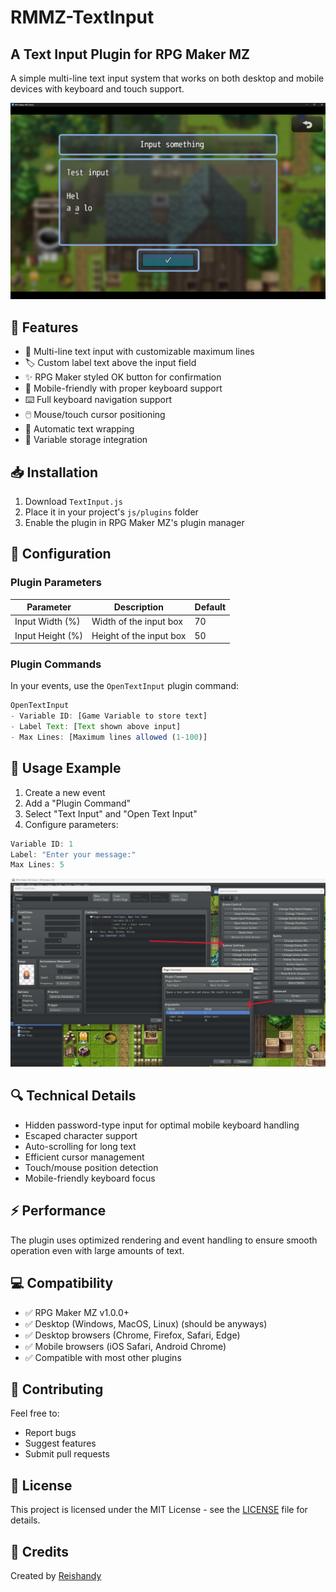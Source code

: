 # RMMZ-TextInput

## A Text Input Plugin for RPG Maker MZ

A simple multi-line text input system that works on both desktop and mobile devices with keyboard and touch support.

![Showcase](showcase.png)

## 🌟 Features

- 📝 Multi-line text input with customizable maximum lines
- 🏷️ Custom label text above the input field
- ✨ RPG Maker styled OK button for confirmation
- 📱 Mobile-friendly with proper keyboard support
- ⌨️ Full keyboard navigation support
- 🖱️ Mouse/touch cursor positioning
- 🔄 Automatic text wrapping
- 💾 Variable storage integration

## 📥 Installation

1. Download `TextInput.js`
2. Place it in your project's `js/plugins` folder
3. Enable the plugin in RPG Maker MZ's plugin manager

## 🔧 Configuration

### Plugin Parameters

| Parameter | Description | Default |
|-----------|-------------|---------|
| Input Width (%) | Width of the input box | 70 |
| Input Height (%) | Height of the input box | 50 |

### Plugin Commands

In your events, use the `OpenTextInput` plugin command:

```javascript
OpenTextInput
- Variable ID: [Game Variable to store text]
- Label Text: [Text shown above input]
- Max Lines: [Maximum lines allowed (1-100)]
```

## 📖 Usage Example

1. Create a new event
2. Add a "Plugin Command"
3. Select "Text Input" and "Open Text Input"
4. Configure parameters:
```javascript
Variable ID: 1
Label: "Enter your message:"
Max Lines: 5
```

![Command](command.png)

## 🔍 Technical Details

- Hidden password-type input for optimal mobile keyboard handling
- Escaped character support
- Auto-scrolling for long text
- Efficient cursor management
- Touch/mouse position detection
- Mobile-friendly keyboard focus

## ⚡ Performance

The plugin uses optimized rendering and event handling to ensure smooth operation even with large amounts of text.

## 💻 Compatibility

- ✅ RPG Maker MZ v1.0.0+
- ✅ Desktop (Windows, MacOS, Linux) (should be anyways)
- ✅ Desktop browsers (Chrome, Firefox, Safari, Edge)
- ✅ Mobile browsers (iOS Safari, Android Chrome)
- ✅ Compatible with most other plugins

## 🤝 Contributing

Feel free to:
- Report bugs
- Suggest features
- Submit pull requests

## 📄 License

This project is licensed under the MIT License - see the [LICENSE](LICENSE) file for details.

## 🙏 Credits

Created by [Reishandy](https://github.com/Reishandy)
